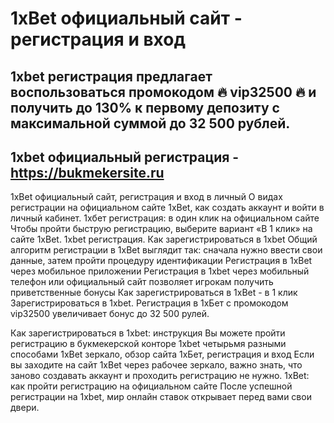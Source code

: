 # 1xBet официальный сайт - регистрация и вход
 
## 1xbet регистрация предлагает воспользоваться промокодом 🔥 vip32500 🔥 и получить до 130% к первому депозиту с максимальной суммой до 32 500 рублей.
 
## 1xbet официальный регистрация - https://bukmekersite.ru
 
 
1xBet официальный сайт, регистрация и вход в личный О видах регистрации на официальном сайте 1xBet, как создать аккаунт и войти в личный кабинет. 1хбет регистрация: в один клик на официальном сайте Чтобы пройти быструю регистрацию, выберите вариант «В 1 клик» на сайте 1xBet. 1xbet регистрация. Как зарегистрироваться в 1xbet Общий алгоритм регистрации в 1xBet выглядит так: сначала нужно ввести свои данные, затем пройти процедуру идентификации Регистрация в 1xBet через мобильное приложении Регистрация в 1xbet через мобильный телефон или официальный сайт позволяет игрокам получить приветственные бонусы Как зарегистрироваться в 1хBet - в 1 клик Зарегистрироваться в 1xbet. Регистрация в 1хБет с промокодом vip32500 увеличивает бонус до 32 500 рулей.

Как зарегистрироваться в 1xbet: инструкция Вы можете пройти регистрацию в букмекерской конторе 1xbet четырьмя разными способами 1xBet зеркало, обзор сайта 1хБет, регистрация и вход Если вы заходите на сайт 1xBet через рабочее зеркало, важно знать, что заново создавать аккаунт и проходить регистрацию не нужно. 1xBet: как пройти регистрацию на официальном сайте После успешной регистрации на 1xbet, мир онлайн ставок открывает перед вами свои двери.

